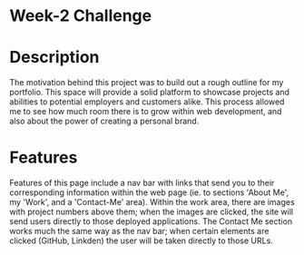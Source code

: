# Week-2 Challenge

# Description
The motivation behind this project was to build out a rough outline for my portfolio. This space will provide a solid platform to showcase projects and abilities to potential employers and customers alike. This process allowed me to see how much room there is to grow within web development, and also about the power of creating a personal brand.

# Features
Features of this page include a nav bar with links that send you to their corresponding information within the web page (ie. to sections 'About Me', my 'Work', and a 'Contact-Me' area). Within the work area, there are images with project numbers above them; when the images are clicked, the site will send users directly to those deployed applications. The Contact Me section works much the same way as the nav bar; when certain elements are clicked (GitHub, Linkden) the user will be taken directly to those URLs.
